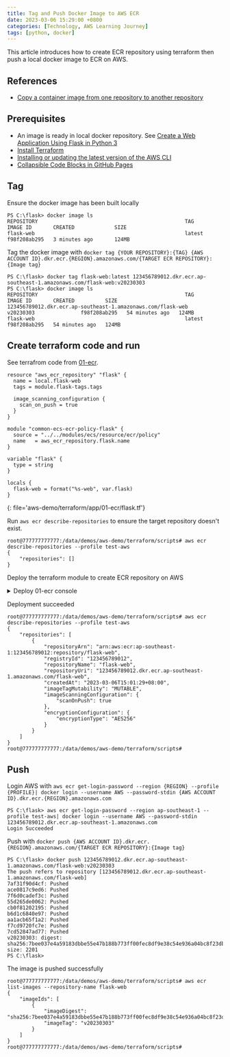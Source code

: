 ```yaml
---
title: Tag and Push Docker Image to AWS ECR 
date: 2023-03-06 15:29:00 +0800  
categories: [Technology, AWS Learning Journey]  
tags: [python, docker]  
---
```

This article introduces how to create ECR repository using terraform then push a local docker image to ECR on AWS.

## References
+ [Copy a container image from one repository to another repository](https://docs.aws.amazon.com/eks/latest/userguide/copy-image-to-repository.html)

## Prerequisites
+ An image is ready in local docker repository. See [Create a Web Application Using Flask in Python 3](/posts/Create-a-Web-Application-Using-Flask-in-Python-3/)
+ [Install Terraform](https://developer.hashicorp.com/terraform/tutorials/aws-get-started/install-cli)
+ [Installing or updating the latest version of the AWS CLI](https://docs.aws.amazon.com/cli/latest/userguide/getting-started-install.html)
+ [Collapsible Code Blocks in GitHub Pages](https://www.endtoend.ai/tutorial/collapsible-code-blocks/)

## Tag
Ensure the docker image has been built locally
```
PS C:\flask> docker image ls
REPOSITORY                                                TAG                     IMAGE ID       CREATED             SIZE
flask-web                                                 latest                  f98f208ab295   3 minutes ago       124MB
```
Tag the docker image with `docker tag {YOUR REPOSITORY}:{TAG} {AWS ACCOUNT ID}.dkr.ecr.{REGION}.amazonaws.com/{TARGET ECR REPOSITORY}:{Image tag}`
```
PS C:\flask> docker tag flask-web:latest 123456789012.dkr.ecr.ap-southeast-1.amazonaws.com/flask-web:v20230303
PS C:\flask> docker image ls
REPOSITORY                                                TAG                     IMAGE ID       CREATED          SIZE
123456789012.dkr.ecr.ap-southeast-1.amazonaws.com/flask-web    v20230303               f98f208ab295   54 minutes ago   124MB
flask-web                                                 latest                  f98f208ab295   54 minutes ago   124MB
```

## Create terraform code and run
See terrafrom code from [01-ecr](https://github.com/hivsuper/demos/tree/master/aws-demo/terraform/app/01-ecr). 

```
resource "aws_ecr_repository" "flask" {
  name = local.flask-web
  tags = module.flask-tags.tags

  image_scanning_configuration {
    scan_on_push = true
  }
}

module "common-ecs-ecr-policy-flask" {
  source = "../../modules/ecs/resource/ecr/policy"
  name   = aws_ecr_repository.flask.name
}

variable "flask" {
  type = string
}

locals {
  flask-web = format("%s-web", var.flask)
}
```
{: file='aws-demo/terraform/app/01-ecr/flask.tf'}

Run `aws ecr describe-repositories` to ensure the target repository doesn't exist.
```
root@777777777777:/data/demos/aws-demo/terraform/scripts# aws ecr describe-repositories --profile test-aws
{
    "repositories": []
}
```
Deploy the terraform module to create ECR repository on AWS
<details><summary markdown="span">Deploy 01-ecr console</summary>

```
root@777777777777:/data/demos/aws-demo/terraform/scripts# ./terraform.sh deploy app 01-ecr
---------- start to deploy 01-ecr ----------
Initializing modules...

Initializing the backend...

Initializing provider plugins...
- Reusing previous version of hashicorp/aws from the dependency lock file
- Using previously-installed hashicorp/aws v4.57.0

Terraform has been successfully initialized!

You may now begin working with Terraform. Try running "terraform plan" to see
any changes that are required for your infrastructure. All Terraform commands
should now work.

If you ever set or change modules or backend configuration for Terraform,
rerun this command to reinitialize your working directory. If you forget, other
commands will detect it and remind you to do so if necessary.

Terraform used the selected providers to generate the following execution plan. Resource actions are indicated with the following symbols:
  + create

Terraform will perform the following actions:

  # aws_ecr_repository.flask will be created
  + resource "aws_ecr_repository" "flask" {
      + arn                  = (known after apply)
      + id                   = (known after apply)
      + image_tag_mutability = "MUTABLE"
      + name                 = "flask-web"
      + registry_id          = (known after apply)
      + repository_url       = (known after apply)
      + tags                 = {
          + "SERVICE_ID" = "flask"
        }
      + tags_all             = {
          + "SERVICE_ID" = "flask"
        }

      + image_scanning_configuration {
          + scan_on_push = true
        }
    }

  # module.common-ecs-ecr-policy-flask.aws_ecr_lifecycle_policy.policy will be created
  + resource "aws_ecr_lifecycle_policy" "policy" {
      + id          = (known after apply)
      + policy      = jsonencode(
            {
              + rules = [
                  + {
                      + action       = {
                          + type = "expire"
                        }
                      + description  = "Keep last 10 images"
                      + rulePriority = 1
                      + selection    = {
                          + countNumber   = 10
                          + countType     = "imageCountMoreThan"
                          + tagPrefixList = [
                              + "v",
                            ]
                          + tagStatus     = "tagged"
                        }
                    },
                  + {
                      + action       = {
                          + type = "expire"
                        }
                      + description  = "Only keep one untagged image"
                      + rulePriority = 2
                      + selection    = {
                          + countNumber = 1
                          + countType   = "imageCountMoreThan"
                          + tagStatus   = "untagged"
                        }
                    },
                  + {
                      + action       = {
                          + type = "expire"
                        }
                      + description  = "Keep at most 10 tagged images"
                      + rulePriority = 3
                      + selection    = {
                          + countNumber = 11
                          + countType   = "imageCountMoreThan"
                          + tagStatus   = "any"
                        }
                    },
                ]
            }
        )
      + registry_id = (known after apply)
      + repository  = "flask-web"
    }

Plan: 2 to add, 0 to change, 0 to destroy.
╷
│ Warning: Value for undeclared variable
│
│ The root module does not declare a variable named "vpc_id" but a value was found in file "../../scripts/terraform.app.tfvars". If you meant to use this value, add a "variable" block to the configuration.
│
│ To silence these warnings, use TF_VAR_... environment variables to provide certain "global" settings to all configurations in your organization. To reduce the verbosity of these warnings, use the -compact-warnings option.
╵
╷
│ Warning: Value for undeclared variable
│
│ The root module does not declare a variable named "aws_availability_zones" but a value was found in file "../../scripts/terraform.app.tfvars". If you meant to use this value, add a "variable" block to the configuration.
│
│ To silence these warnings, use TF_VAR_... environment variables to provide certain "global" settings to all configurations in your organization. To reduce the verbosity of these warnings, use the -compact-warnings option.
╵

Do you want to perform these actions?
  Terraform will perform the actions described above.
  Only 'yes' will be accepted to approve.

  Enter a value: yes

aws_ecr_repository.flask: Creating...
aws_ecr_repository.flask: Creation complete after 1s [id=flask-web]
module.common-ecs-ecr-policy-flask.aws_ecr_lifecycle_policy.policy: Creating...
module.common-ecs-ecr-policy-flask.aws_ecr_lifecycle_policy.policy: Creation complete after 1s [id=flask-web]

Apply complete! Resources: 2 added, 0 changed, 0 destroyed.
---------- end to deploy 01-ecr ----------
root@777777777777:/data/demos/aws-demo/terraform/scripts#
```
</details>

Deployment succeeded
```
root@777777777777:/data/demos/aws-demo/terraform/scripts# aws ecr describe-repositories --profile test-aws
{
    "repositories": [
        {
            "repositoryArn": "arn:aws:ecr:ap-southeast-1:123456789012:repository/flask-web",
            "registryId": "123456789012",
            "repositoryName": "flask-web",
            "repositoryUri": "123456789012.dkr.ecr.ap-southeast-1.amazonaws.com/flask-web",
            "createdAt": "2023-03-06T15:01:29+08:00",
            "imageTagMutability": "MUTABLE",
            "imageScanningConfiguration": {
                "scanOnPush": true
            },
            "encryptionConfiguration": {
                "encryptionType": "AES256"
            }
        }
    ]
}
root@777777777777:/data/demos/aws-demo/terraform/scripts#
```

## Push
Login AWS with `aws ecr get-login-password --region {REGION} --profile {PROFILE}| docker login --username AWS --password-stdin {AWS ACCOUNT ID}.dkr.ecr.{REGION}.amazonaws.com`
```
PS C:\flask> aws ecr get-login-password --region ap-southeast-1 --profile test-aws| docker login --username AWS --password-stdin 123456789012.dkr.ecr.ap-southeast-1.amazonaws.com
Login Succeeded
```
Push with `docker push {AWS ACCOUNT ID}.dkr.ecr.{REGION}.amazonaws.com/{TARGET ECR REPOSITORY}:{Image tag}`
```
PS C:\flask> docker push 123456789012.dkr.ecr.ap-southeast-1.amazonaws.com/flask-web:v20230303
The push refers to repository [123456789012.dkr.ecr.ap-southeast-1.amazonaws.com/flask-web]
7af31f90d4cf: Pushed
ace0817c9ed6: Pushed
7f6d0cadef3c: Pushed
55d265de0062: Pushed
cb0f81202195: Pushed
b6d1c6840e97: Pushed
aa1acb65f1a2: Pushed
f7cd9720fc7e: Pushed
7cd52847ad77: Pushed
v20230303: digest: sha256:7bee037e4a59183dbbe55e47b188b773ff00fec8df9e38c54e936a04bc8f23db size: 2201
PS C:\flask>
```
The image is pushed successfully
```
root@777777777777:/data/demos/aws-demo/terraform/scripts# aws ecr list-images --repository-name flask-web
{
    "imageIds": [
        {
            "imageDigest": "sha256:7bee037e4a59183dbbe55e47b188b773ff00fec8df9e38c54e936a04bc8f23db",
            "imageTag": "v20230303"
        }
    ]
}
root@777777777777:/data/demos/aws-demo/terraform/scripts#
```

